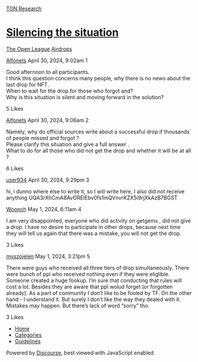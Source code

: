 [TON Research](/)

# [Silencing the situation](/t/silencing-the-situation/15142)

[The Open League](/c/the-open-league/airdrops/61)  [Airdrops](/c/the-open-league/airdrops/61) 

    

[Alfonets](https://tonresear.ch/u/Alfonets)  April 30, 2024, 9:02am  1

Good afternoon to all participants.  
I think this question concerns many people, why there is no news about the last drop for NFT.  
When to wait for the drop for those who forgot and?  
Why is this situation is silent and moving forward in the solution?

  5 Likes

[Alfonets](https://tonresear.ch/u/Alfonets) April 30, 2024, 9:06am  2

Namely, why do official sources write about a successful drop if thousands of people missed and forgot ?  
Please clarify this situation and give a full answer .  
What to do for all those who did not get the drop and whether it will be at all ?

  6 Likes

[user934](https://tonresear.ch/u/user934) April 30, 2024, 9:29pm  3

hi, i dunno where else to write it, so I will write here, I also did not receive anything UQA3rXhCmA8AvOREIEbv0fs1mQVnvrKZX5i9rjXkAzB7BGST

 

[Woonch](https://tonresear.ch/u/Woonch) May 1, 2024, 6:11am  4

I am very disappointed, everyone who did activity on getgems , did not give a drop. I have no desire to participate in other drops, because next time they will tell us again that there was a mistake, you will not get the drop.

  3 Likes

[myszojelen](https://tonresear.ch/u/myszojelen) May 1, 2024, 3:21pm  5

There were guys who received all three tiers of drop simultaneously. There were bunch of ppl who received nothing even if they were eliglible. Someone created a huge fookup. I’m sure that conducting that rules will cost a lot. Besides they are aware that ppl wolud forget (or forgotten already). As a part of community I don’t like to be fooled by TF. On the other hand - I understand it. But surely I don’t like the way they dealed with it. Mistakes may happen. But there’s lack of word “sorry” tho.

  3 Likes

*   [Home](/)
*   [Categories](/categories)
*   [Guidelines](/guidelines)

Powered by [Discourse](https://www.discourse.org), best viewed with JavaScript enabled